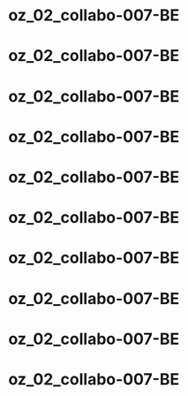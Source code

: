 # oz_02_collabo-007-BE
# oz_02_collabo-007-BE
# oz_02_collabo-007-BE
# oz_02_collabo-007-BE
# oz_02_collabo-007-BE
# oz_02_collabo-007-BE
# oz_02_collabo-007-BE
# oz_02_collabo-007-BE
# oz_02_collabo-007-BE
# oz_02_collabo-007-BE

